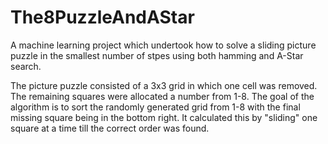 ﻿# The8PuzzleAndAStar

A machine learning project which undertook how to solve a sliding picture puzzle in the smallest number of stpes using both hamming and A-Star search.

The picture puzzle consisted of a 3x3 grid in which one cell was removed. The remaining squares were allocated a number from 1-8. The goal of the algorithm is to sort the randomly generated grid from 1-8 with the final missing square being in the bottom right. It calculated this by "sliding" one square at a time till the correct order was found.
